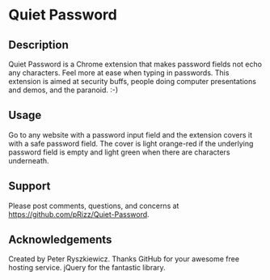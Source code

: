Quiet Password
====================

Description
--------------------------------
Quiet Password is a Chrome extension that makes password fields not echo any characters. Feel more at ease
when typing in passwords. This extension is aimed at security buffs, people doing computer presentations
and demos, and the paranoid. :-)

Usage
--------------------------------
Go to any website with a password input field and the extension covers it with a safe password field.
The cover is light orange-red if the underlying password field is empty and light green when there are characters
underneath.

Support
-----------------------------
Please post comments, questions, and concerns at https://github.com/pRizz/Quiet-Password.

Acknowledgements
-----------------------------
Created by Peter Ryszkiewicz. Thanks GitHub for your awesome free hosting service. jQuery for the fantastic library.